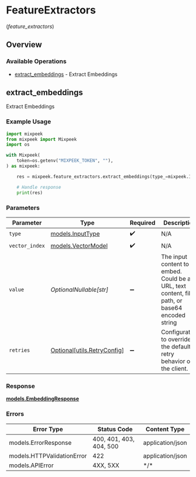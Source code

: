# FeatureExtractors
(*feature_extractors*)

## Overview

### Available Operations

* [extract_embeddings](#extract_embeddings) - Extract Embeddings

## extract_embeddings

Extract Embeddings

### Example Usage

```python
import mixpeek
from mixpeek import Mixpeek
import os

with Mixpeek(
    token=os.getenv("MIXPEEK_TOKEN", ""),
) as mixpeek:

    res = mixpeek.feature_extractors.extract_embeddings(type_=mixpeek.InputType.TEXT, vector_index=mixpeek.VectorModel.IMAGE, value="https://example.com/image.jpg")

    # Handle response
    print(res)

```

### Parameters

| Parameter                                                                                     | Type                                                                                          | Required                                                                                      | Description                                                                                   | Example                                                                                       |
| --------------------------------------------------------------------------------------------- | --------------------------------------------------------------------------------------------- | --------------------------------------------------------------------------------------------- | --------------------------------------------------------------------------------------------- | --------------------------------------------------------------------------------------------- |
| `type`                                                                                        | [models.InputType](../../models/inputtype.md)                                                 | :heavy_check_mark:                                                                            | N/A                                                                                           |                                                                                               |
| `vector_index`                                                                                | [models.VectorModel](../../models/vectormodel.md)                                             | :heavy_check_mark:                                                                            | N/A                                                                                           |                                                                                               |
| `value`                                                                                       | *OptionalNullable[str]*                                                                       | :heavy_minus_sign:                                                                            | The input content to embed. Could be a URL, text content, file path, or base64 encoded string | https://example.com/image.jpg                                                                 |
| `retries`                                                                                     | [Optional[utils.RetryConfig]](../../models/utils/retryconfig.md)                              | :heavy_minus_sign:                                                                            | Configuration to override the default retry behavior of the client.                           |                                                                                               |

### Response

**[models.EmbeddingResponse](../../models/embeddingresponse.md)**

### Errors

| Error Type                 | Status Code                | Content Type               |
| -------------------------- | -------------------------- | -------------------------- |
| models.ErrorResponse       | 400, 401, 403, 404, 500    | application/json           |
| models.HTTPValidationError | 422                        | application/json           |
| models.APIError            | 4XX, 5XX                   | \*/\*                      |